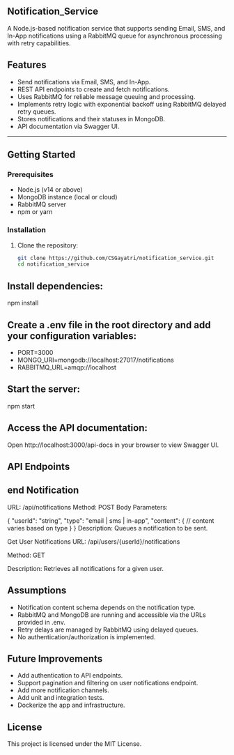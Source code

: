 ## Notification_Service
A Node.js-based notification service that supports sending Email, SMS, and In-App notifications using a RabbitMQ queue for asynchronous processing with retry capabilities.

## Features

- Send notifications via Email, SMS, and In-App.
- REST API endpoints to create and fetch notifications.
- Uses RabbitMQ for reliable message queuing and processing.
- Implements retry logic with exponential backoff using RabbitMQ delayed retry queues.
- Stores notifications and their statuses in MongoDB.
- API documentation via Swagger UI.

---

## Getting Started

### Prerequisites

- Node.js (v14 or above)
- MongoDB instance (local or cloud)
- RabbitMQ server
- npm or yarn

### Installation

1. Clone the repository:

   ```bash
   git clone https://github.com/CSGayatri/notification_service.git
   cd notification_service
## Install dependencies:
npm install
## Create a .env file in the root directory and add your configuration variables:
- PORT=3000
- MONGO_URI=mongodb://localhost:27017/notifications
- RABBITMQ_URL=amqp://localhost

## Start the server:
npm start

## Access the API documentation:
Open http://localhost:3000/api-docs in your browser to view Swagger UI.

## API Endpoints
## end Notification
URL: /api/notifications
Method: POST
Body Parameters:

{
  "userId": "string",
  "type": "email | sms | in-app",
  "content": {
    // content varies based on type
  }
}
Description: Queues a notification to be sent.

Get User Notifications
URL: /api/users/{userId}/notifications

Method: GET

Description: Retrieves all notifications for a given user.

## Assumptions
- Notification content schema depends on the notification type.
- RabbitMQ and MongoDB are running and accessible via the URLs provided in .env.
- Retry delays are managed by RabbitMQ using delayed queues.
- No authentication/authorization is implemented.

## Future Improvements
- Add authentication to API endpoints.
- Support pagination and filtering on user notifications endpoint.
- Add more notification channels.
- Add unit and integration tests.
- Dockerize the app and infrastructure.

## License
This project is licensed under the MIT License.

